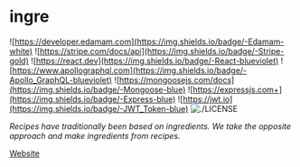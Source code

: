 # ingre

![https://developer.edamam.com](https://img.shields.io/badge/-Edamam-white) ![https://stripe.com/docs/api](https://img.shields.io/badge/-Stripe-gold) ![https://react.dev](https://img.shields.io/badge/-React-blueviolet) ![https://www.apollographql.com](https://img.shields.io/badge/-Apollo_GraphQL-blueviolet) ![https://mongoosejs.com/docs](https://img.shields.io/badge/-Mongoose-blue) ![https://expressjs.com+](https://img.shields.io/badge/-Express-blue) ![https://jwt.io](https://img.shields.io/badge/-JWT_Token-blue) ![./LICENSE](https://img.shields.io/badge/-MIT-gray)

_Recipes have traditionally been based on ingredients. We take the opposite approach and make ingredients from recipes._

[Website](https://ingre.herokuapp.com/)
